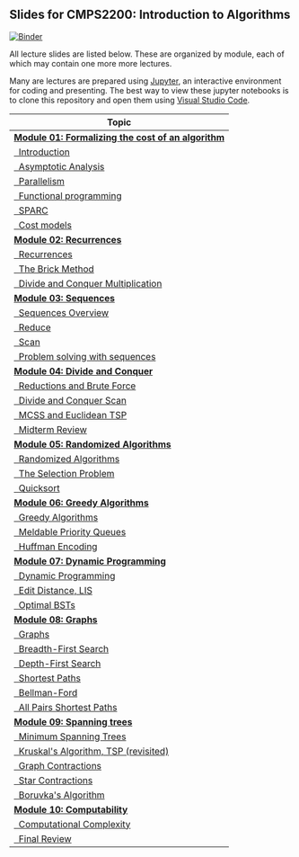## Slides for CMPS2200: Introduction to Algorithms

[![Binder](https://mybinder.org/badge_logo.svg)](https://mybinder.org/v2/gh/cmps2200-fall2021/cmps-2200-slides/main)

All lecture slides are listed below. These are organized by 
module, each of which may contain one more more lectures.  

Many are lectures are prepared using [Jupyter](https://jupyter.org/), 
an interactive environment for coding and presenting. The best way
to view these jupyter notebooks is to clone this repository and open
them using [Visual Studio Code](https://code.visualstudio.com/).

|Topic|
|-----|
|[**Module 01: Formalizing the cost of an algorithm**](https://github.com/cmps-2200/cmps-2200-notes/tree/main/module-01-cost)|
|[&nbsp;&nbsp;Introduction](https://cmps-2200.github.io/cmps-2200-notes/module-01-cost/01-intro/01-intro.slides.html)|
|[&nbsp;&nbsp;Asymptotic Analysis](https://cmps-2200.github.io/cmps-2200-notes/module-01-cost/02-asymptotic-analysis/01-asymptotic-analysis.slides.html)|
|[&nbsp;&nbsp;Parallelism](https://cmps-2200.github.io/cmps-2200-notes/module-01-cost/03-parallel/01-parallel.slides.html)|
|[&nbsp;&nbsp;Functional programming](https://cmps-2200.github.io/cmps-2200-notes/module-01-cost/04-functional/01-functional.slides.html)|
|[&nbsp;&nbsp;SPARC](https://cmps-2200.github.io/cmps-2200-notes/module-01-cost/05-sparc/01-sparc.slides.html)|
|[&nbsp;&nbsp;Cost models](https://cmps-2200.github.io/cmps-2200-notes/module-01-cost/06-cost/01-cost.slides.html)|
|[                        **Module 02: Recurrences**](https://github.com/CMPS-2200/cmps-2200-slides/tree/main/module-02-recurrences)|
|[&nbsp;&nbsp;Recurrences](https://cmps-2200.github.io/cmps-2200-notes/module-02-recurrences/01-tree-method/01-tree-method.slides.html)|
|[&nbsp;&nbsp;The Brick Method](https://cmps-2200.github.io/cmps-2200-notes/module-02-recurrences/02-brick-method/02-brick-method.slides.html)|
|[&nbsp;&nbsp;Divide and Conquer Multiplication](https://cmps-2200.github.io/cmps-2200-notes/module-02-recurrences/03-example-algorithm/03-integer-multiplication.slides.html)|
|[                          **Module 03: Sequences**](https://github.com/cmps-2200/cmps-2200-notes/tree/main/module-03-sequences)|
|[&nbsp;&nbsp;Sequences Overview](https://cmps-2200.github.io/cmps-2200-notes/module-03-sequences/01-sequences/01-sequence.slides.html)|
|[&nbsp;&nbsp;Reduce](https://cmps-2200.github.io/cmps-2200-notes/module-03-sequences/02-operators/02-operators.slides.html)|
|[&nbsp;&nbsp;Scan](https://cmps-2200.github.io/cmps-2200-notes/module-03-sequences/03-scan/03-scan.slides.html)|
|[&nbsp;&nbsp;Problem solving with sequences](https://cmps-2200.github.io/cmps-2200-notes/module-03-sequences/04-problems/04-problems.slides.html)|
|[                 **Module 04: Divide and Conquer**](https://github.com/cmps-2200/cmps-2200-notes/tree/main/module-04-divide-and-conquer)|
|[&nbsp;&nbsp;Reductions and Brute Force](https://cmps-2200.github.io/cmps-2200-notes/module-04-divide-and-conquer/01-reductions-brute-force/01-reductions-brute-force.slides.html)|
|[&nbsp;&nbsp;Divide and Conquer Scan](https://cmps-2200.github.io/cmps-2200-notes/module-04-divide-and-conquer/02-dc-scan/01-dc-scan.slides.html)|
|[&nbsp;&nbsp;MCSS and Euclidean TSP](https://cmps-2200.github.io/cmps-2200-notes/module-04-divide-and-conquer/03-mcss-tsp/01-mcss-tsp.slides.html)|
|[&nbsp;&nbsp;Midterm Review](https://cmps-2200.github.io/cmps-2200-notes/module-04-divide-and-conquer/04-midterm-review/01-midterm-review.slides.html)|
|[              **Module 05: Randomized Algorithms**](https://github.com/cmps-2200/cmps-2200-notes/tree/main/module-05-random)|
|[&nbsp;&nbsp;Randomized Algorithms](https://cmps-2200.github.io/cmps-2200-notes/module-05-random/01-randomized-algorithms/01-randomized-algorithms.slides.html)|
|[&nbsp;&nbsp;The Selection Problem](https://cmps-2200.github.io/cmps-2200-notes/module-05-random/02-selection-problem/01-selection-problem.slides.html)|
|[&nbsp;&nbsp;Quicksort](https://cmps-2200.github.io/cmps-2200-notes/module-05-random/03-quicksort/01-quicksort.slides.html)|
|[                  **Module 06: Greedy Algorithms**](https://github.com/cmps-2200/cmps-2200-notes/tree/main/module-06-greedy)|
|[&nbsp;&nbsp;Greedy Algorithms](https://cmps-2200.github.io/cmps-2200-notes/module-06-greedy/01-greedy-algorithms/01-greedy-algorithms.slides.html)|
|[&nbsp;&nbsp;Meldable Priority Queues](https://cmps-2200.github.io/cmps-2200-notes/module-06-greedy/02-priority-queues/01-priority-queues.slides.html)|
|[&nbsp;&nbsp;Huffman Encoding](https://cmps-2200.github.io/cmps-2200-notes/module-06-greedy/03-huffman/01-huffman-encoding.slides.html)|
|[                **Module 07: Dynamic Programming**](https://github.com/cmps-2200/cmps-2200-notes/tree/main/module-07-dynamic)|
|[&nbsp;&nbsp;Dynamic Programming](https://cmps-2200.github.io/cmps-2200-notes/module-07-dynamic/01-dynamic-programming/01-dynamic-programming.slides.html)|
|[&nbsp;&nbsp;Edit Distance, LIS](https://cmps-2200.github.io/cmps-2200-notes/module-07-dynamic/02-edit-distance-LIS/01-edit-distance.slides.html)|
|[&nbsp;&nbsp;Optimal BSTs](https://cmps-2200.github.io/cmps-2200-notes/module-07-dynamic/03-optimal-BSTs/01-optimal-BSTs.slides.html)|
|[                             **Module 08: Graphs**](https://github.com/cmps-2200/cmps-2200-notes/tree/main/module-08-graph)|
|[&nbsp;&nbsp;Graphs](https://cmps-2200.github.io/cmps-2200-notes/module-08-graph/01-graphs/01-graphs.slides.html)|
|[&nbsp;&nbsp;Breadth-First Search](https://cmps-2200.github.io/cmps-2200-notes/module-08-graph/02-BFS/01-breadth-first-search.slides.html)|
|[&nbsp;&nbsp;Depth-First Search](https://cmps-2200.github.io/cmps-2200-notes/module-08-graph/03-DFS/01-depth-first-search.slides.html)|
|[&nbsp;&nbsp;Shortest Paths](https://cmps-2200.github.io/cmps-2200-notes/module-08-graph/04-shortest-path/01-shortest-path.slides.html)|
|[&nbsp;&nbsp;Bellman-Ford](https://cmps-2200.github.io/cmps-2200-notes/module-08-graph/05-bellman-ford/01-bellman-ford.slides.html)|
|[&nbsp;&nbsp;All Pairs Shortest Paths](https://cmps-2200.github.io/cmps-2200-notes/module-08-graph/06-all-pairs-shortest-paths/01-all-pairs-shortest-paths.slides.html)|
|[                     **Module 09: Spanning trees**](https://github.com/cmps-2200/cmps-2200-notes/tree/main/module-09-spanning-trees)|
|[&nbsp;&nbsp;Minimum Spanning Trees](https://cmps-2200.github.io/cmps-2200-notes/module-09-spanning-trees/01-minimum-spanning-trees/01-MSTs.slides.html)|
|[&nbsp;&nbsp;Kruskal's Algorithm, TSP (revisited)](https://cmps-2200.github.io/cmps-2200-notes/module-09-spanning-trees/02-kruskals/01-kruskals.slides.html)|
|[&nbsp;&nbsp;Graph Contractions](https://cmps-2200.github.io/cmps-2200-notes/module-09-spanning-trees/03-graph-contractions/01-graph-contractions.slides.html)|
|[&nbsp;&nbsp;Star Contractions](https://cmps-2200.github.io/cmps-2200-notes/module-09-spanning-trees/04-star-contractions/01-star-contractions.slides.html)|
|[&nbsp;&nbsp;Boruvka's Algorithm](https://cmps-2200.github.io/cmps-2200-notes/module-09-spanning-trees/05-boruvkas-algorithm/01-boruvkas.slides.html)|
|[                      **Module 10: Computability**](https://github.com/cmps-2200/cmps-2200-notes/tree/main/module-10-computability)|
|[&nbsp;&nbsp;Computational Complexity](https://cmps-2200.github.io/cmps-2200-notes/module-10-computability/01-computability/01-computability.slides.html)|
|[&nbsp;&nbsp;Final Review](https://cmps-2200.github.io/cmps-2200-notes/module-10-computability/02-final-review/01-review.slides.html)|